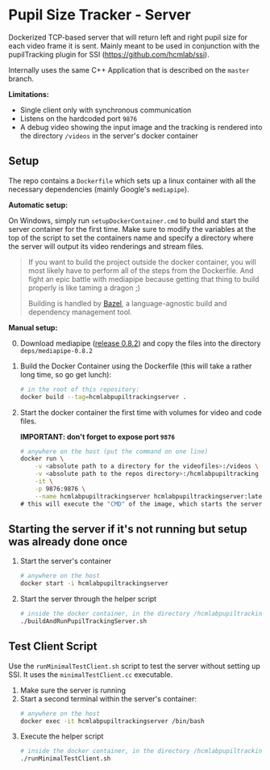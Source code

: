 # Pupil Size Tracker - Server
Dockerized TCP-based server that will return left and right pupil size for each video frame it is sent. Mainly meant to be used in conjunction with the pupilTracking plugin for SSI (https://github.com/hcmlab/ssi).

Internally uses the same C++ Application that is described on the `master` branch.

__Limitations:__
* Single client only with synchronous communication
* Listens on the hardcoded port `9876`
* A debug video showing the input image and the tracking is rendered into the directory `/videos` in the server's docker container

## Setup
The repo contains a `Dockerfile` which sets up a linux container with all the necessary dependencies (mainly Google's `mediapipe`).

__Automatic setup:__

On Windows, simply run `setupDockerContainer.cmd` to build and start the server container for the first time. Make sure to modify the variables at the top of the script to set the containers name and specify a directory where the server will output its video renderings and stream files.

> If you want to build the project outside the docker container, you will most likely have to perform all of the steps from the Dockerfile. And fight an epic battle with mediapipe because getting that thing to build properly is like taming a dragon ;)
>
> Building is handled by [Bazel](https://bazel.build/), a language-agnostic build and dependency management tool.

__Manual setup:__

0. Download mediapipe ([release 0.8.2](https://github.com/google/mediapipe/releases/tag/0.8.2)) and copy the files into the directory `deps/mediapipe-0.8.2`

1. Build the Docker Container using the Dockerfile (this will take a rather long time, so go get lunch):
    ```sh
    # in the root of this repository:
    docker build --tag=hcmlabpupiltrackingserver .
    ```

2. Start the docker container the first time with volumes for video and code files.
   
    __IMPORTANT: don't forget to expose port `9876`__
   
    ```sh
    # anywhere on the host (put the command on one line)
    docker run \
        -v <absolute path to a directory for the videofiles>:/videos \
        -v <absolute path to the repos directory>:/hcmlabpupiltracking \
        -it \
        -p 9876:9876 \
        --name hcmlabpupiltrackingserver hcmlabpupiltrackingserver:latest \
    # this will execute the "CMD" of the image, which starts the server
    ```

## Starting the server if it's not running but setup was already done once
1. Start the server's container
    ```sh
    # anywhere on the host
    docker start -i hcmlabpupiltrackingserver
    ```
2. Start the server through the helper script
    ```sh
    # inside the docker container, in the directory /hcmlabpupiltracking
    ./buildAndRunPupilTrackingServer.sh
    ```

## Test Client Script
Use the `runMinimalTestClient.sh` script to test the server without setting up SSI. It uses the `minimalTestClient.cc` executable.

1. Make sure the server is running
2. Start a second terminal within the server's container:
    ```sh
    # anywhere on the host
    docker exec -it hcmlabpupiltrackingserver /bin/bash
    ```
3. Execute the helper script
    ```sh
    # inside the docker container, in the directory /hcmlabpupiltracking
    ./runMinimalTestClient.sh  
    ```